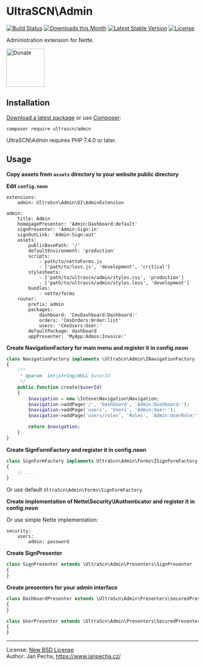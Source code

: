 
# UltraSCN\Admin

[![Build Status](https://github.com/ultrascn/admin/workflows/Build/badge.svg)](https://github.com/ultrascn/admin/actions)
[![Downloads this Month](https://img.shields.io/packagist/dm/ultrascn/admin.svg)](https://packagist.org/packages/ultrascn/admin)
[![Latest Stable Version](https://poser.pugx.org/ultrascn/admin/v/stable)](https://github.com/ultrascn/admin/releases)
[![License](https://img.shields.io/badge/license-New%20BSD-blue.svg)](https://github.com/ultrascn/admin/blob/master/license.md)

Administration extension for Nette.

<a href="https://www.janpecha.cz/donate/"><img src="https://buymecoffee.intm.org/img/donate-banner.v1.svg" alt="Donate" height="100"></a>


## Installation

[Download a latest package](https://github.com/ultrascn/admin/releases) or use [Composer](http://getcomposer.org/):

```
composer require ultrascn/admin
```

UltraSCN\Admin requires PHP 7.4.0 or later.


## Usage

**Copy assets from `assets` directory to your website public directory**

**Edit `config.neon`**

```neon
extensions:
	admin: UltraScn\Admin\DI\AdminExtension

admin:
	title: Admin
	homepagePresenter: 'Admin:Dashboard:default'
	signPresenter: 'Admin:Sign:in'
	signOutLink: 'Admin:Sign:out'
	assets:
		publicBasePath: '/'
		defaultEnvironment: 'production'
		scripts:
			- path/to/netteForms.js
			- ['path/to/less.js', 'development', 'critical']
		stylesheets:
			- ['path/to/ultrascn/admin/styles.css', 'production']
			- ['path/to/ultrascn/admin/styles.less', 'development']
		bundles:
			- nette/forms
	router:
		prefix: admin
		packages:
			dashboard: 'CmsDashboard:Dashboard:'
			orders: 'CmsOrders:Order:list'
			users: 'CmsUsers:User:'
		defaultPackage: dashboard
		appPresenter: 'MyApp:Admin:Invoice:'
```

**Create NavigationFactory for main menu and register it in config.neon**

```php
class NavigationFactory implements \UltraScn\Admin\INavigationFactory
{
	/**
	 * @param  int|string|NULL $userId
	 */
	public function create($userId)
	{
		$navigation = new \Inteve\Navigation\Navigation;
		$navigation->addPage('/', 'Dashboard', 'Admin:Dashboard:');
		$navigation->addPage('users', 'Users', 'Admin:User:');
		$navigation->addPage('users/roles', 'Roles', 'Admin:UserRole:');

		return $navigation;
	}
}
```

**Create SignFormFactory and register it in config.neon**

```php
class SignFormFactory implements UltraScn\Admin\Forms\ISignFormFactory
{
	// ...
}
```

Or use default `UltraScn\Admin\Forms\SignFormFactory`.

**Create implementation of Nette\Security\IAuthenticator and register it in config.neon**

Or use simple Nette implementation:

```
security:
	users:
		admin: password
```

**Create SignPresenter**

```php
class SignPresenter extends \UltraScn\Admin\Presenters\SignPresenter
{
}
```

**Create presenters for your admin interface**

```php
class DashboardPresenter extends \UltraScn\Admin\Presenters\SecuredPresenter
{
}

class UserPresenter extends \UltraScn\Admin\Presenters\SecuredPresenter
{
}
```

------------------------------

License: [New BSD License](license.md)
<br>Author: Jan Pecha, https://www.janpecha.cz/
